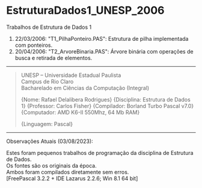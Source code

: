 # EstruturaDados1_UNESP_2006

Trabalhos de Estrutura de Dados 1

1) 22/03/2006: "T1_PilhaPonteiro.PAS": Estrutura de pilha implementada com ponteiros.
2) 20/04/2006: "T2_ArvoreBinaria.PAS": Árvore binária com operações de busca e retirada de elementos.

***
>UNESP – Universidade Estadual Paulista  
>Campus de Rio Claro  
>Bacharelado em Ciências da Computação (Integral)
>
>{Nome: Rafael Delalibera Rodrigues}
>{Disciplina: Estrutura de Dados 1}
>{Professor: Carlos Fisher}
>{Compilador: Borland Turbo Pascal v7.0}
>{Computador: AMD K6-II 550Mhz, 64 Mb RAM}
>            
>{Linguagem:  Pascal}
>
***

Observações Atuais (03/08/2023):  
  
Estes foram pequenos trabalhos de programação da disciplina de Estrutura de Dados. <br>
Os fontes são os originais da época. <br>
Ambos foram compilados diretamente sem erros. <br>
[FreePascal 3.2.2 + IDE Lazarus 2.2.6; Win 8.1 64 bit]
